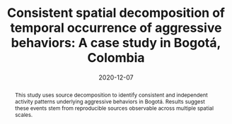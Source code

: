 ---
title:          "Consistent spatial decomposition of temporal occurrence of aggressive behaviors: A case study in Bogotá, Colombia"
date:           2020-12-07
selected:       false
pub:            "2020 IEEE/ACM International Conference on Advances in Social Networks Analysis and Mining (ASONAM)"
pub_date:       "2020"
type: "conference"
abstract: >-
  This study uses source decomposition to identify consistent and independent activity patterns underlying aggressive behaviors in Bogotá. Results suggest these events stem from reproducible sources observable across multiple spatial scales.

cover:          /assets/images/covers/rinas.jpg

pub_last: '<span class="badge badge-pill badge-publication" style="background-color:#003366; color:#ffffff;"><i class="fas fa-shield-alt me-1"></i>Security</span>'

authors:
  - Jorge Rudas
  - Ana María Reyes  
  - Cristian Pulido
  - Luisa Fernanda Chaparro  
  - Jorge Victorino
  - Luz Ángela Narváez
  - Darwin Martínez
  - Francisco Gómez

links:
  Paper: https://doi.org/10.1109/ASONAM49781.2020.9381299
---